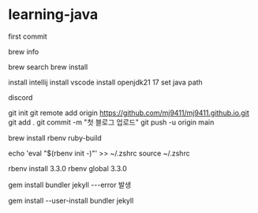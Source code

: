 # learning-java
first commit

brew info

brew search
brew install

install intellij
install vscode
install openjdk21 17
set java path

discord

git init
git remote add origin https://github.com/mj9411/mj9411.github.io.git
git add .
git commit -m "첫 블로그 업로드"
git push -u origin main

brew install rbenv ruby-build

echo 'eval "$(rbenv init -)"' >> ~/.zshrc
source ~/.zshrc

rbenv install 3.3.0
rbenv global 3.3.0

gem install bundler jekyll
---error 발생

gem install --user-install bundler jekyll

